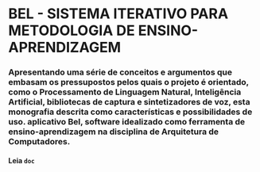 # BEL - SISTEMA ITERATIVO PARA METODOLOGIA DE ENSINO-APRENDIZAGEM

### Apresentando uma série de conceitos e argumentos que embasam os pressupostos pelos quais o projeto é orientado, como o Processamento de Linguagem Natural, Inteligência Artificial, bibliotecas de captura e sintetizadores de voz, esta monografia descrita como características e possibilidades de uso. aplicativo Bel, software idealizado como ferramenta de ensino-aprendizagem na disciplina de Arquitetura de Computadores.


#### Leia  ```doc``` 
